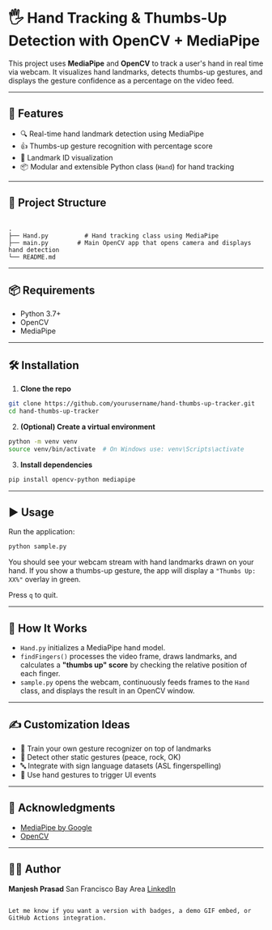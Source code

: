 
# 🖐️ Hand Tracking & Thumbs-Up Detection with OpenCV + MediaPipe

This project uses **MediaPipe** and **OpenCV** to track a user's hand in real time via webcam. It visualizes hand landmarks, detects thumbs-up gestures, and displays the gesture confidence as a percentage on the video feed.

---

## 🚀 Features

- 🔍 Real-time hand landmark detection using MediaPipe
- 👍 Thumbs-up gesture recognition with percentage score
- 🎯 Landmark ID visualization
- 📦 Modular and extensible Python class (`Hand`) for hand tracking

---

## 📁 Project Structure

```

.
├── Hand.py          # Hand tracking class using MediaPipe
├── main.py        # Main OpenCV app that opens camera and displays hand detection
└── README.md       

````

---

## 📦 Requirements

- Python 3.7+
- OpenCV
- MediaPipe

---

## 🛠️ Installation

1. **Clone the repo**

```bash
git clone https://github.com/yourusername/hand-thumbs-up-tracker.git
cd hand-thumbs-up-tracker
````

2. **(Optional) Create a virtual environment**

```bash
python -m venv venv
source venv/bin/activate  # On Windows use: venv\Scripts\activate
```

3. **Install dependencies**

```bash
pip install opencv-python mediapipe
```

---

## ▶️ Usage

Run the application:

```bash
python sample.py
```

You should see your webcam stream with hand landmarks drawn on your hand. If you show a thumbs-up gesture, the app will display a `"Thumbs Up: XX%"` overlay in green.

Press `q` to quit.

---

## 🧠 How It Works

* `Hand.py` initializes a MediaPipe hand model.
* `findFingers()` processes the video frame, draws landmarks, and calculates a **"thumbs up" score** by checking the relative position of each finger.
* `sample.py` opens the webcam, continuously feeds frames to the `Hand` class, and displays the result in an OpenCV window.

---

## ✍️ Customization Ideas

* 🧠 Train your own gesture recognizer on top of landmarks
* 🧪 Detect other static gestures (peace, rock, OK)
* 🔤 Integrate with sign language datasets (ASL fingerspelling)
* 💬 Use hand gestures to trigger UI events

---

## 📜 Acknowledgments

* [MediaPipe by Google](https://mediapipe.dev/)
* [OpenCV](https://opencv.org/)

---

## 👨‍💻 Author

**Manjesh Prasad**
San Francisco Bay Area
[LinkedIn](https://www.linkedin.com/in/manjesh-p-91902919a/)

```

Let me know if you want a version with badges, a demo GIF embed, or GitHub Actions integration.
```
